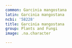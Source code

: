 ```yaml
---
common: Garcinia mangostana
latin: Garcinia mangostana
ncbi: '58228'
title: Garcinia mangostana
group: Plants and Fungi
image: .na.character

---
```

